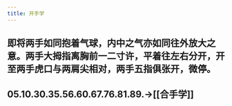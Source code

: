 ```yaml
---
title: 开手学
---
```


## 即将两手如同抱着气球，内中之气亦如同往外放大之意。两手大拇指离胸前一二寸许，平着往左右分开，开至两手虎口与两肩尖相对，两手五指俱张开，微停。

## 05.10.30.35.56.60.67.76.81.89.->[[合手学]]
